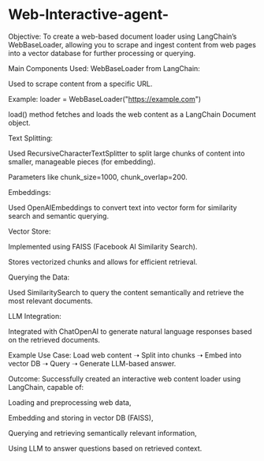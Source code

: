# Web-Interactive-agent-

Objective:
To create a web-based document loader using LangChain’s WebBaseLoader, allowing you to scrape and ingest content from web pages into a vector database for further processing or querying.

Main Components Used:
WebBaseLoader from LangChain:

Used to scrape content from a specific URL.

Example: loader = WebBaseLoader("https://example.com")

load() method fetches and loads the web content as a LangChain Document object.

Text Splitting:

Used RecursiveCharacterTextSplitter to split large chunks of content into smaller, manageable pieces (for embedding).

Parameters like chunk_size=1000, chunk_overlap=200.

Embeddings:

Used OpenAIEmbeddings to convert text into vector form for similarity search and semantic querying.

Vector Store:

Implemented using FAISS (Facebook AI Similarity Search).

Stores vectorized chunks and allows for efficient retrieval.

Querying the Data:

Used SimilaritySearch to query the content semantically and retrieve the most relevant documents.

LLM Integration:

Integrated with ChatOpenAI to generate natural language responses based on the retrieved documents.

Example Use Case:
Load web content ➝ Split into chunks ➝ Embed into vector DB ➝ Query ➝ Generate LLM-based answer.

Outcome:
Successfully created an interactive web content loader using LangChain, capable of:

Loading and preprocessing web data,

Embedding and storing in vector DB (FAISS),

Querying and retrieving semantically relevant information,

Using LLM to answer questions based on retrieved context.



